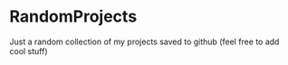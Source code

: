 # RandomProjects
Just a random collection of my projects saved to github (feel free to add cool stuff)
